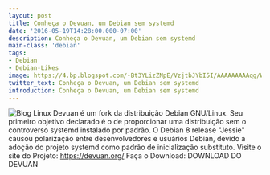 ```yaml
---
layout: post
title: Conheça o Devuan, um Debian sem systemd
date: '2016-05-19T14:28:00.000-07:00'
description: Conheça o Devuan, um Debian sem systemd
main-class: 'debian'
tags:
- Debian
- Debian-Likes
image: https://4.bp.blogspot.com/-Bt3YLizZNpE/VzjtbJYbI5I/AAAAAAAAAqg/WVvlvzO6_IwtQjIz6WaYTQ619WHeTh4CQCLcB/s72-c/devuan.jpg
twitter_text: Conheça o Devuan, um Debian sem systemd
introduction: Conheça o Devuan, um Debian sem systemd
---
```

![Blog Linux](https://4.bp.blogspot.com/-Bt3YLizZNpE/VzjtbJYbI5I/AAAAAAAAAqg/WVvlvzO6_IwtQjIz6WaYTQ619WHeTh4CQCLcB/s640/devuan.jpg "Blog Linux")
Devuan é um fork da distribuição Debian GNU/Linux. Seu primeiro objetivo declarado é o de proporcionar uma distribuição sem o controverso systemd instalado por padrão. 
O Debian 8 release "Jessie" causou polarização entre desenvolvedores e usuários Debian, devido a adoção do projeto systemd como padrão de inicialização substituto. 
Visite o site do Projeto:
https://devuan.org/
Faça o Download:
 DOWNLOAD DO DEVUAN

